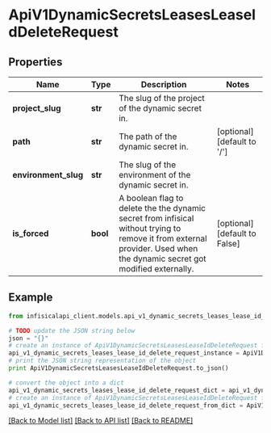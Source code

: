 # ApiV1DynamicSecretsLeasesLeaseIdDeleteRequest


## Properties
Name | Type | Description | Notes
------------ | ------------- | ------------- | -------------
**project_slug** | **str** | The slug of the project of the dynamic secret in. | 
**path** | **str** | The path of the dynamic secret in. | [optional] [default to '/']
**environment_slug** | **str** | The slug of the environment of the dynamic secret in. | 
**is_forced** | **bool** | A boolean flag to delete the the dynamic secret from infisical without trying to remove it from external provider. Used when the dynamic secret got modified externally. | [optional] [default to False]

## Example

```python
from infisicalapi_client.models.api_v1_dynamic_secrets_leases_lease_id_delete_request import ApiV1DynamicSecretsLeasesLeaseIdDeleteRequest

# TODO update the JSON string below
json = "{}"
# create an instance of ApiV1DynamicSecretsLeasesLeaseIdDeleteRequest from a JSON string
api_v1_dynamic_secrets_leases_lease_id_delete_request_instance = ApiV1DynamicSecretsLeasesLeaseIdDeleteRequest.from_json(json)
# print the JSON string representation of the object
print ApiV1DynamicSecretsLeasesLeaseIdDeleteRequest.to_json()

# convert the object into a dict
api_v1_dynamic_secrets_leases_lease_id_delete_request_dict = api_v1_dynamic_secrets_leases_lease_id_delete_request_instance.to_dict()
# create an instance of ApiV1DynamicSecretsLeasesLeaseIdDeleteRequest from a dict
api_v1_dynamic_secrets_leases_lease_id_delete_request_from_dict = ApiV1DynamicSecretsLeasesLeaseIdDeleteRequest.from_dict(api_v1_dynamic_secrets_leases_lease_id_delete_request_dict)
```
[[Back to Model list]](../README.md#documentation-for-models) [[Back to API list]](../README.md#documentation-for-api-endpoints) [[Back to README]](../README.md)


